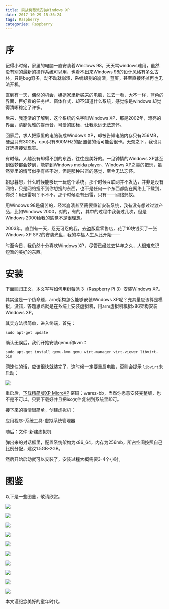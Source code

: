 ```yaml
---
title: 实战树莓派安装Windows XP
date: 2017-10-29 15:36:24
tags: Raspberry
categories: Raspberry
---
```


# 序

记得小时候，家里的电脑一直安装着Windows 98，天天骂windows难用，虽然没有别的最新的操作系统可以用，也看不出来Windows 98的设计风格有多么古朴，只是bug奇多，动不动就崩溃，系统级别的崩溃，蓝屏，甚至直接坏掉再也无法开机。

直到有一天，偶然的机会，姐姐家里新买来的电脑，过去一看，大不一样，蓝色的界面，巨好看的任务栏、窗体样式，却不知道什么系统，感觉像是windows 却觉得清晰稳定了许多。

后来，我逐渐的了解到，这个系统的名字叫Windows XP，那是2002年，漂亮的界面，清脆优雅的提示音，可爱的图标，让我永远无法忘怀。

回家后，求人把家里的电脑装成Windows XP，却被告知电脑内存只有256MB，硬盘只有30GB，cpu只有800MHZ的配置装的话可能会很卡。无奈之下，我也只好选择接受现实。

有时候，人越没有却得不到的东西，往往是美好的。一见钟情的Windows XP甚至到做梦都会梦到，能梦到Windows meida player、Windows XP之类的把玩，虽然梦里的情节似乎有些不对，但是那种兴奋的感觉，至今无法忘怀。

朝思暮想，什么时候能够玩一玩这个系统，那个时候互联网并不发达，并非是没有网络，只是网络搜不到你想搜的东西，也不是任何一个东西都能在网络上下载到，你说：用迅雷呗？不不不，那个时候没有迅雷，只有——网络蚂蚁。

用Windows 98是痛苦的，经常崩溃甚至需要重新安装系统，我有没有想过过渡产品，比如Windows 2000，对的，有的，其中的过程中我装过几次，但是Windows 2000给我的感觉不是很理想。

2003年，直到有一天，忍无可忍的我，去盗版盘零售店，花了10块钱买了一张Windows XP SP2的安装光盘，我的幸福人生从此开始——

时至今日，我仍然十分喜欢Windows XP，尽管已经过去14年之久，人很难忘记短暂的美好的东西。

# 安装

下面回归正文，本文写写如何用树莓派 3（Raspberry Pi 3）安装Windows XP。

其实这是一个伪命题，arm架构怎么能够安装Windows XP呢？充其量应该算是模拟，没错，答题思路就是在系统上安装虚拟机，用arm虚拟机模拟x86架构安装Windows XP。

其实方法很简单，进入终端，首先：

```shell
sudo apt-get update
```

确认无误后，我们开始安装qemu和kvm：

```shell
sudo apt-get install qemu-kvm qemu virt-manager virt-viewer libvirt-bin
```

网速快的话，应该很快就装完了，这时候一定要重启电脑，否则会提示 `libvirt`未启动：

![](/content/images/rasp-xp/1.jpg)

重启后，[下载精简版XP MicroXP](http://www.mediafire.com/?ynv5hvh7pmt) 密码：warez-bb，当然你愿意安装完整版，也不是不可以。只要下载好并且把iso文件复制到系统里即可。

接下来的事情很简单，创建虚拟机：

应用程序-系统工具-虚拟系统管理器

随后：文件-新建虚拟机

弹出来的对话框里，配置系统架构为x86_64，内存为256mb，所占空间按照自己比例分配，建议1.5GB-2GB。

然后开始启动就可以安装了，安装过程大概需要3-4个小时。

# 图鉴

以下是一些图鉴，敬请欣赏。

![](/content/images/rasp-xp/2.jpg)

![](/content/images/rasp-xp/3.jpg)

![](/content/images/rasp-xp/4.jpg)

![](/content/images/rasp-xp/5.jpg)

![](/content/images/rasp-xp/6.jpg)

![](/content/images/rasp-xp/7.jpg)

![](/content/images/rasp-xp/8.png)

![](/content/images/rasp-xp/9.png)

![](/content/images/rasp-xp/10.png)

![](/content/images/rasp-xp/11.png)

本文谨纪念美好的童年时代。